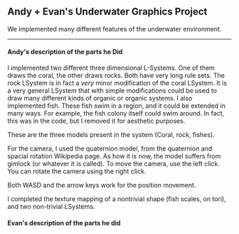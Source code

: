## Andy + Evan's Underwater Graphics Project

We implemented many different features of the underwater environment.

___

#### Andy's description of the parts he Did

I implemented two different three dimensional L-Systems. One of them draws the coral, the other draws rocks. Both have very long rule sets. The rock LSystem is in fact a *very* minor modification of the coral LSystem. It is a very general LSystem that with simple modifications could be used to draw many different kinds of organic or organic systems.
I also implemented fish. These fish swim in a region, and it could be extended in many ways. For example, the fish colony itself could swim around. In fact, this was in the code, but I removed it for aesthetic purposes.

These are the three models present in the system (Coral, rock, fishes).

For the camera, I used the quaternion model, from the quaternion and spacial rotation Wikipedia page. As how it is now, the model suffers from gimlock (or whatever it is called). To move the camera, use the left click. You can rotate the camera using the right click.

Both WASD and the arrow keys work for the position movement.

I completed the texture mapping of a nontrivial shape (fish scales, on tori), and two non-trivial LSystems. 

#### Evan's description of the parts he did
